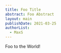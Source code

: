 ```yaml
---
title: Foo Title
abstract: Foo Abstract
layout: main
publishDate: 2021-03-25
authorList:
  - MaxS
---
```


Foo to the World!

